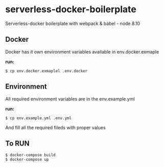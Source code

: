 # serverless-docker-boilerplate
Serverless-docker boilerplate with webpack &amp; babel - node 8.10
## Docker

Docker has it own environment variables available in env.docker.exmaple

**run:**

    $ cp env.docker.exmaplel .env.docker

## Environment

All required environment variables are in the env.example.yml

**run:**

    $ cp env.example.yml .env.yml

And fill all the required fileds with proper values


## To RUN

    $ docker-compose build
    $ docker-compose up
